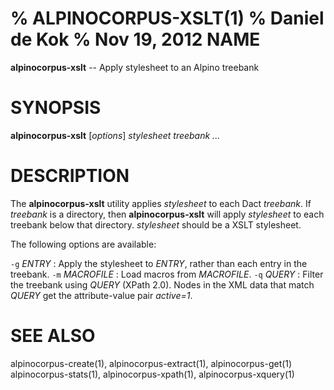 % ALPINOCORPUS-XSLT(1)
% Daniel de Kok
% Nov 19, 2012
NAME
====

**alpinocorpus-xslt** -- Apply stylesheet to an Alpino treebank

SYNOPSIS
========

**alpinocorpus-xslt** [*options*] *stylesheet* *treebank ...*

DESCRIPTION
===========

The **alpinocorpus-xslt** utility applies *stylesheet* to each Dact
*treebank*. If *treebank* is a directory, then **alpinocorpus-xslt** will
apply *stylesheet* to each treebank below that directory. *stylesheet*
should be a XSLT stylesheet.

The following options are available:

`-g` *ENTRY*
:    Apply the stylesheet to *ENTRY*, rather than each entry in the treebank.
`-m` *MACROFILE*
:    Load macros from *MACROFILE*.
`-q` *QUERY*
:    Filter the treebank using *QUERY* (XPath 2.0). Nodes in the XML data
     that match *QUERY* get the attribute-value pair *active=1*.

SEE ALSO
========

alpinocorpus-create(1), alpinocorpus-extract(1), alpinocorpus-get(1)
alpinocorpus-stats(1), alpinocorpus-xpath(1), alpinocorpus-xquery(1)
